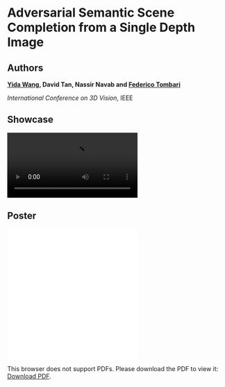# Adversarial Semantic Scene Completion from a Single Depth Image

## Authors
**[Yida Wang](https://wangyida.github.io/#about), David Tan, Nassir Navab and [Federico Tombari](http://campar.in.tum.de/Main/FedericoTombari)**

*International Conference on 3D Vision*, IEEE

## Showcase
<video autoplay="autoplay" loop="loop">
	<source src="3dv/3dv_presentation.mp4" type="video/mp4" />
</video>

## Poster

![poster](3dv/3dv-poster.pdf)
<object data="3dv/3dv-poster.pdf" type="application/pdf" width="700px">
    <embed src="3dv/3dv-poster.pdf">
        <p>This browser does not support PDFs. Please download the PDF to view it: <a href="http://yoursite.com/the.pdf">Download PDF</a>.</p>
    </embed>
</object>
